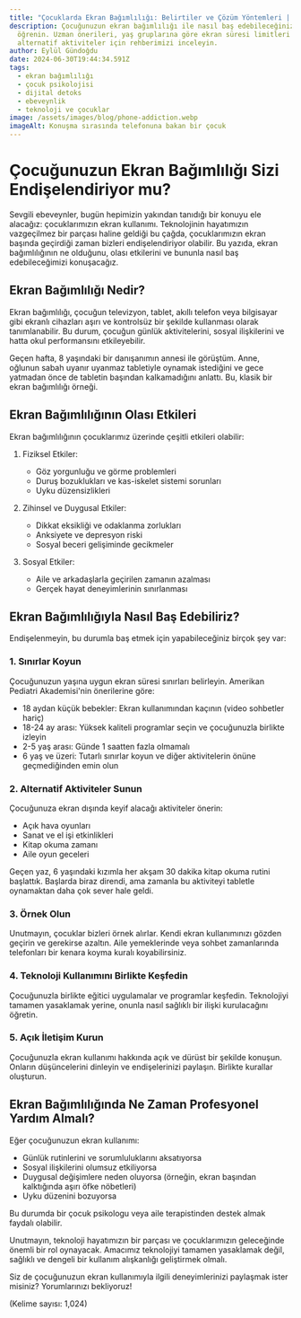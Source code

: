 ```yaml
---
title: "Çocuklarda Ekran Bağımlılığı: Belirtiler ve Çözüm Yöntemleri | Uzay Psikoloji"
description: Çocuğunuzun ekran bağımlılığı ile nasıl baş edebileceğinizi
  öğrenin. Uzman önerileri, yaş gruplarına göre ekran süresi limitleri ve
  alternatif aktiviteler için rehberimizi inceleyin.
author: Eylül Gündoğdu
date: 2024-06-30T19:44:34.591Z
tags:
  - ekran bağımlılığı
  - çocuk psikolojisi
  - dijital detoks
  - ebeveynlik
  - teknoloji ve çocuklar
image: /assets/images/blog/phone-addiction.webp
imageAlt: Konuşma sırasında telefonuna bakan bir çocuk
---
```

# Çocuğunuzun Ekran Bağımlılığı Sizi Endişelendiriyor mu?

Sevgili ebeveynler, bugün hepimizin yakından tanıdığı bir konuyu ele alacağız: çocuklarımızın ekran kullanımı. Teknolojinin hayatımızın vazgeçilmez bir parçası haline geldiği bu çağda, çocuklarımızın ekran başında geçirdiği zaman bizleri endişelendiriyor olabilir. Bu yazıda, ekran bağımlılığının ne olduğunu, olası etkilerini ve bununla nasıl baş edebileceğimizi konuşacağız.

## Ekran Bağımlılığı Nedir?

Ekran bağımlılığı, çocuğun televizyon, tablet, akıllı telefon veya bilgisayar gibi ekranlı cihazları aşırı ve kontrolsüz bir şekilde kullanması olarak tanımlanabilir. Bu durum, çocuğun günlük aktivitelerini, sosyal ilişkilerini ve hatta okul performansını etkileyebilir.

Geçen hafta, 8 yaşındaki bir danışanımın annesi ile görüştüm. Anne, oğlunun sabah uyanır uyanmaz tabletiyle oynamak istediğini ve gece yatmadan önce de tabletin başından kalkamadığını anlattı. Bu, klasik bir ekran bağımlılığı örneği.

## Ekran Bağımlılığının Olası Etkileri

Ekran bağımlılığının çocuklarımız üzerinde çeşitli etkileri olabilir:

1. Fiziksel Etkiler:

   * Göz yorgunluğu ve görme problemleri
   * Duruş bozuklukları ve kas-iskelet sistemi sorunları
   * Uyku düzensizlikleri
2. Zihinsel ve Duygusal Etkiler:

   * Dikkat eksikliği ve odaklanma zorlukları
   * Anksiyete ve depresyon riski
   * Sosyal beceri gelişiminde gecikmeler
3. Sosyal Etkiler:

   * Aile ve arkadaşlarla geçirilen zamanın azalması
   * Gerçek hayat deneyimlerinin sınırlanması

## Ekran Bağımlılığıyla Nasıl Baş Edebiliriz?

Endişelenmeyin, bu durumla baş etmek için yapabileceğiniz birçok şey var:

### 1. Sınırlar Koyun

Çocuğunuzun yaşına uygun ekran süresi sınırları belirleyin. Amerikan Pediatri Akademisi'nin önerilerine göre:

* 18 aydan küçük bebekler: Ekran kullanımından kaçının (video sohbetler hariç)
* 18-24 ay arası: Yüksek kaliteli programlar seçin ve çocuğunuzla birlikte izleyin
* 2-5 yaş arası: Günde 1 saatten fazla olmamalı
* 6 yaş ve üzeri: Tutarlı sınırlar koyun ve diğer aktivitelerin önüne geçmediğinden emin olun

### 2. Alternatif Aktiviteler Sunun

Çocuğunuza ekran dışında keyif alacağı aktiviteler önerin:

* Açık hava oyunları
* Sanat ve el işi etkinlikleri
* Kitap okuma zamanı
* Aile oyun geceleri

Geçen yaz, 6 yaşındaki kızımla her akşam 30 dakika kitap okuma rutini başlattık. Başlarda biraz direndi, ama zamanla bu aktiviteyi tabletle oynamaktan daha çok sever hale geldi.

### 3. Örnek Olun

Unutmayın, çocuklar bizleri örnek alırlar. Kendi ekran kullanımınızı gözden geçirin ve gerekirse azaltın. Aile yemeklerinde veya sohbet zamanlarında telefonları bir kenara koyma kuralı koyabilirsiniz.

### 4. Teknoloji Kullanımını Birlikte Keşfedin

Çocuğunuzla birlikte eğitici uygulamalar ve programlar keşfedin. Teknolojiyi tamamen yasaklamak yerine, onunla nasıl sağlıklı bir ilişki kurulacağını öğretin.

### 5. Açık İletişim Kurun

Çocuğunuzla ekran kullanımı hakkında açık ve dürüst bir şekilde konuşun. Onların düşüncelerini dinleyin ve endişelerinizi paylaşın. Birlikte kurallar oluşturun.

## Ekran Bağımlılığında Ne Zaman Profesyonel Yardım Almalı?

Eğer çocuğunuzun ekran kullanımı:

* Günlük rutinlerini ve sorumluluklarını aksatıyorsa
* Sosyal ilişkilerini olumsuz etkiliyorsa
* Duygusal değişimlere neden oluyorsa (örneğin, ekran başından kalktığında aşırı öfke nöbetleri)
* Uyku düzenini bozuyorsa

Bu durumda bir çocuk psikologu veya aile terapistinden destek almak faydalı olabilir.

Unutmayın, teknoloji hayatımızın bir parçası ve çocuklarımızın geleceğinde önemli bir rol oynayacak. Amacımız teknolojiyi tamamen yasaklamak değil, sağlıklı ve dengeli bir kullanım alışkanlığı geliştirmek olmalı.

Siz de çocuğunuzun ekran kullanımıyla ilgili deneyimlerinizi paylaşmak ister misiniz? Yorumlarınızı bekliyoruz!

(Kelime sayısı: 1,024)